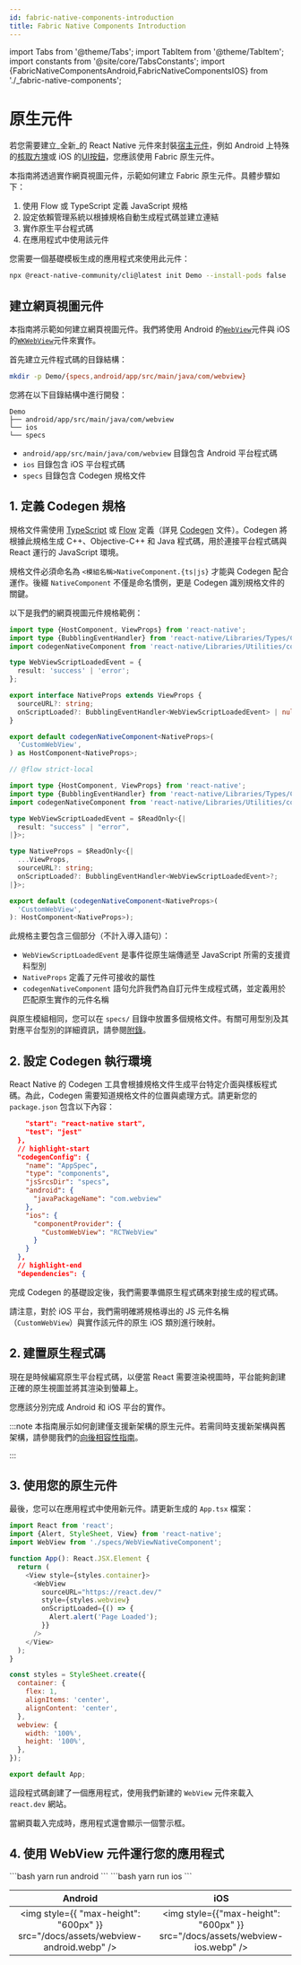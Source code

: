 ```yaml
---
id: fabric-native-components-introduction
title: Fabric Native Components Introduction
---
```


import Tabs from '@theme/Tabs';
import TabItem from '@theme/TabItem';
import constants from '@site/core/TabsConstants';
import {FabricNativeComponentsAndroid,FabricNativeComponentsIOS} from './\_fabric-native-components';

# 原生元件

若您需要建立_全新_的 React Native 元件來封裝[宿主元件](https://reactnative.dev/architecture/glossary#host-view-tree-and-host-view)，例如 Android 上特殊的[核取方塊](https://developer.android.com/reference/androidx/appcompat/widget/AppCompatCheckBox)或 iOS 的[UI按鈕](https://developer.apple.com/documentation/uikit/uibutton?language=objc)，您應該使用 Fabric 原生元件。

本指南將透過實作網頁視圖元件，示範如何建立 Fabric 原生元件。具體步驟如下：

1. 使用 Flow 或 TypeScript 定義 JavaScript 規格
2. 設定依賴管理系統以根據規格自動生成程式碼並建立連結
3. 實作原生平台程式碼
4. 在應用程式中使用該元件

您需要一個基礎模板生成的應用程式來使用此元件：

```bash
npx @react-native-community/cli@latest init Demo --install-pods false
```

## 建立網頁視圖元件

本指南將示範如何建立網頁視圖元件。我們將使用 Android 的[`WebView`](https://developer.android.com/reference/android/webkit/WebView)元件與 iOS 的[`WKWebView`](https://developer.apple.com/documentation/webkit/wkwebview?language=objc)元件來實作。

首先建立元件程式碼的目錄結構：

```bash
mkdir -p Demo/{specs,android/app/src/main/java/com/webview}
```

您將在以下目錄結構中進行開發：

```
Demo
├── android/app/src/main/java/com/webview
└── ios
└── specs
```

- `android/app/src/main/java/com/webview` 目錄包含 Android 平台程式碼
- `ios` 目錄包含 iOS 平台程式碼
- `specs` 目錄包含 Codegen 規格文件

## 1. 定義 Codegen 規格

規格文件需使用 [TypeScript](https://www.typescriptlang.org/) 或 [Flow](https://flow.org/) 定義（詳見 [Codegen](the-new-architecture/what-is-codegen) 文件）。Codegen 將根據此規格生成 C++、Objective-C++ 和 Java 程式碼，用於連接平台程式碼與 React 運行的 JavaScript 環境。

規格文件必須命名為 `<模組名稱>NativeComponent.{ts|js}` 才能與 Codegen 配合運作。後綴 `NativeComponent` 不僅是命名慣例，更是 Codegen 識別規格文件的關鍵。

以下是我們的網頁視圖元件規格範例：

<Tabs groupId="language" queryString defaultValue={constants.defaultJavaScriptSpecLanguage} values={constants.javaScriptSpecLanguages}>
<TabItem value="typescript">

```typescript title="Demo/specs/WebViewNativeComponent.ts"
import type {HostComponent, ViewProps} from 'react-native';
import type {BubblingEventHandler} from 'react-native/Libraries/Types/CodegenTypes';
import codegenNativeComponent from 'react-native/Libraries/Utilities/codegenNativeComponent';

type WebViewScriptLoadedEvent = {
  result: 'success' | 'error';
};

export interface NativeProps extends ViewProps {
  sourceURL?: string;
  onScriptLoaded?: BubblingEventHandler<WebViewScriptLoadedEvent> | null;
}

export default codegenNativeComponent<NativeProps>(
  'CustomWebView',
) as HostComponent<NativeProps>;
```

</TabItem>
<TabItem value="flow">

```ts title="Demo/RCTWebView/js/RCTWebViewNativeComponent.js":
// @flow strict-local

import type {HostComponent, ViewProps} from 'react-native';
import type {BubblingEventHandler} from 'react-native/Libraries/Types/CodegenTypes';
import codegenNativeComponent from 'react-native/Libraries/Utilities/codegenNativeComponent';

type WebViewScriptLoadedEvent = $ReadOnly<{|
  result: "success" | "error",
|}>;

type NativeProps = $ReadOnly<{|
  ...ViewProps,
  sourceURL?: string;
  onScriptLoaded?: BubblingEventHandler<WebViewScriptLoadedEvent>?;
|}>;

export default (codegenNativeComponent<NativeProps>(
  'CustomWebView',
): HostComponent<NativeProps>);

```

</TabItem>
</Tabs>

此規格主要包含三個部分（不計入導入語句）：

- `WebViewScriptLoadedEvent` 是事件從原生端傳遞至 JavaScript 所需的支援資料型別
- `NativeProps` 定義了元件可接收的屬性
- `codegenNativeComponent` 語句允許我們為自訂元件生成程式碼，並定義用於匹配原生實作的元件名稱

與原生模組相同，您可以在 `specs/` 目錄中放置多個規格文件。有關可用型別及其對應平台型別的詳細資訊，請參閱[附錄](appendix.md#codegen-typings)。

## 2. 設定 Codegen 執行環境

React Native 的 Codegen 工具會根據規格文件生成平台特定介面與樣板程式碼。為此，Codegen 需要知道規格文件的位置與處理方式。請更新您的 `package.json` 包含以下內容：

```json package.json
    "start": "react-native start",
    "test": "jest"
  },
  // highlight-start
  "codegenConfig": {
    "name": "AppSpec",
    "type": "components",
    "jsSrcsDir": "specs",
    "android": {
      "javaPackageName": "com.webview"
    },
    "ios": {
      "componentProvider": {
        "CustomWebView": "RCTWebView"
      }
    }
  },
  // highlight-end
  "dependencies": {
```

完成 Codegen 的基礎設定後，我們需要準備原生程式碼來對接生成的程式碼。

請注意，對於 iOS 平台，我們需明確將規格導出的 JS 元件名稱（`CustomWebView`）與實作該元件的原生 iOS 類別進行映射。

## 2. 建置原生程式碼

現在是時候編寫原生平台程式碼，以便當 React 需要渲染視圖時，平台能夠創建正確的原生視圖並將其渲染到螢幕上。

您應該分別完成 Android 和 iOS 平台的實作。

:::note
本指南展示如何創建僅支援新架構的原生元件。若需同時支援新架構與舊架構，請參閱我們的[向後相容性指南](https://github.com/reactwg/react-native-new-architecture/blob/main/docs/backwards-compat.md)。

:::

<Tabs groupId="platforms" queryString defaultValue={constants.defaultPlatform}>
    <TabItem value="android" label="Android">
        <FabricNativeComponentsAndroid />
    </TabItem>
    <TabItem value="ios" label="iOS">
        <FabricNativeComponentsIOS />
    </TabItem>
</Tabs>

## 3. 使用您的原生元件

最後，您可以在應用程式中使用新元件。請更新生成的 `App.tsx` 檔案：

```javascript title="Demo/App.tsx"
import React from 'react';
import {Alert, StyleSheet, View} from 'react-native';
import WebView from './specs/WebViewNativeComponent';

function App(): React.JSX.Element {
  return (
    <View style={styles.container}>
      <WebView
        sourceURL="https://react.dev/"
        style={styles.webview}
        onScriptLoaded={() => {
          Alert.alert('Page Loaded');
        }}
      />
    </View>
  );
}

const styles = StyleSheet.create({
  container: {
    flex: 1,
    alignItems: 'center',
    alignContent: 'center',
  },
  webview: {
    width: '100%',
    height: '100%',
  },
});

export default App;
```

這段程式碼創建了一個應用程式，使用我們新建的 `WebView` 元件來載入 `react.dev` 網站。

當網頁載入完成時，應用程式還會顯示一個警示框。

## 4. 使用 WebView 元件運行您的應用程式

<Tabs groupId="platforms" queryString defaultValue={constants.defaultPlatform}>
<TabItem value="android" label="Android">
```bash
yarn run android
```
</TabItem>
<TabItem value="ios" label="iOS">
```bash
yarn run ios
```
</TabItem>
</Tabs>

|                                      Android                                      |                                     iOS                                      |
| :-------------------------------------------------------------------------------: | :--------------------------------------------------------------------------: |
| <img style={{ "max-height": "600px" }} src="/docs/assets/webview-android.webp" /> | <img style={{"max-height": "600px" }} src="/docs/assets/webview-ios.webp" /> |